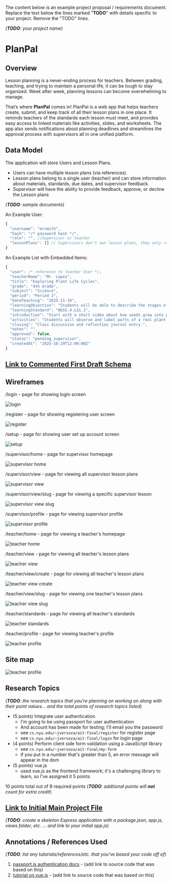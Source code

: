 The content below is an example project proposal / requirements document. Replace the text below the lines marked "__TODO__" with details specific to your project. Remove the "TODO" lines.

(___TODO__: your project name_)

# PlanPal 

## Overview
Lesson planning is a never-ending process for teachers. Between grading, teaching, and trying to maintain a personal life, it can be tough to stay organized. Week after week, planning lessons can become overwhelming to manage.

That’s where **PlanPal** comes in! PlanPal is a web app that helps teachers create, submit, and keep track of all their lesson plans in one place. It reminds teachers of the standards each lesson must meet, and provides easy access to linked materials like activities, slides, and worksheets. The app also sends notifications about planning deadlines and streamlines the approval process with supervisors all in one unified platform.


## Data Model

The application will store Users and Lesson Plans.
* Users can have multiple lesson plans (via references).
* Lesson plans belong to a single user (teacher) and can store information about materials, standards, due dates, and supervisor feedback.
* Supervisor will have the ability to provide feedback, approve, or decline the Lesson plans


(___TODO__: sample documents_)

An Example User:

```javascript
{
  "username": "mrsmith",
  "hash": "/* password hash */",
  "role": "", //Supervisor or teacher
  "lessonPlans": [] // Supervisors don't own lesson plans, they only review them
}
```

An Example List with Embedded Items:

```javascript
{
  "user": /* reference to teacher User */,
  "teacherName": "Mr. Lopez",
  "title": "Exploring Plant Life Cycles",
  "grade": "4th Grade",
  "subject": "Science",
  "period": "Period 3",
  "dateTeaching": "2025-11-10",
  "learningObjective": "Students will be able to describe the stages of a plant's life cycle.",
  "learningStandard": "NGSS.4.LS1.1",
  "introduction": "Start with a short video about how seeds grow into plants.",
  "activities": "Students will observe and label parts of a real plant.",
  "closing": "Class discussion and reflection journal entry.",
  "notes": "",
  "approved": false,
  "status": "pending_supervisor",
  "createdAt": "2025-10-29T12:00:00Z"
}
```


## [Link to Commented First Draft Schema](db.js) 

## Wireframes

/login - page for showing login screen

![login](documentation/login-screen.png)

/register - page for showing registering user screen

![register](documentation/register-screen.png)

/setup - page for showing user set up account screen

![setup](documentation/account-setup.png)

/supervisor/home - page for supervisor homepage

![supervisor home](documentation/supervisor-home.png)

/supervisor/view - page for viewing all supervisor lesson plans

![supervisor view](documentation/supervisor-view-all.png)

/supervisor/view/slug - page for viewing a specific supervisor lesson

![supervisor view slug](documentation/supervisor-lesson-plan-approve.png)

/supervisor/profile - page for viewing supervisor profile

![supervisor profile](documentation/supervisor-profile.png)

/teacher/home - page for viewing a teacher's homepage 

![teacher home](documentation/teacher-home.png)

/teacher/view - page for viewing all teacher's lesson plans

![teacher view](documentation/teacher-view-all.png)

/teacher/view/create - page for viewing all teacher's lesson plans

![teacher view create](documentation/teacher-create-new.png)

/teacher/view/slug - page for viewing one teacher's lesson plans

![teacher view slug](documentation/teacher-view-one.png)

/teacher/standards - page for viewing all teacher's standards

![teacher standards](documentation/teacher-standards.png)

/teacher/profile - page for viewing teacher's profile

![teacher profile](documentation/teacher-profile.png)



## Site map

![teacher profile](documentation/site-map.png)


## Research Topics

(___TODO__: the research topics that you're planning on working on along with their point values... and the total points of research topics listed_)

* (5 points) Integrate user authentication
    * I'm going to be using passport for user authentication
    * And account has been made for testing; I'll email you the password
    * see <code>cs.nyu.edu/~jversoza/ait-final/register</code> for register page
    * see <code>cs.nyu.edu/~jversoza/ait-final/login</code> for login page
* (4 points) Perform client side form validation using a JavaScript library
    * see <code>cs.nyu.edu/~jversoza/ait-final/my-form</code>
    * if you put in a number that's greater than 5, an error message will appear in the dom
* (5 points) vue.js
    * used vue.js as the frontend framework; it's a challenging library to learn, so I've assigned it 5 points

10 points total out of 8 required points (___TODO__: addtional points will __not__ count for extra credit_)


## [Link to Initial Main Project File](app.js) 

(___TODO__: create a skeleton Express application with a package.json, app.js, views folder, etc. ... and link to your initial app.js_)

## Annotations / References Used

(___TODO__: list any tutorials/references/etc. that you've based your code off of_)

1. [passport.js authentication docs](http://passportjs.org/docs) - (add link to source code that was based on this)
2. [tutorial on vue.js](https://vuejs.org/v2/guide/) - (add link to source code that was based on this)
